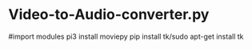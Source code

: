 # Video-to-Audio-converter.py
#import modules
pi3 install moviepy
pip install tk/sudo apt-get install tk
